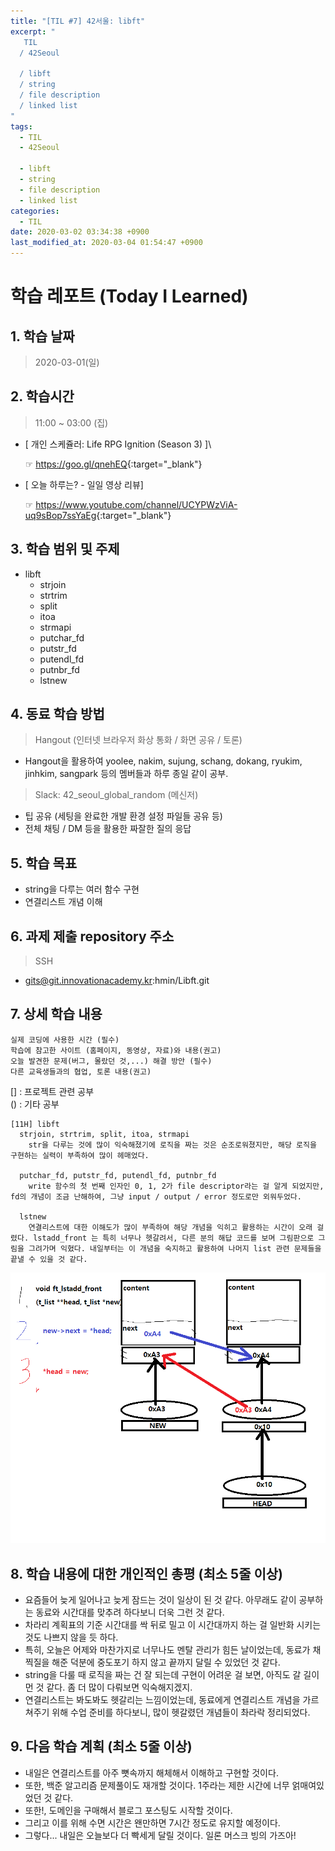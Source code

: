 ```yaml
---
title: "[TIL #7] 42서울: libft"
excerpt: "
   TIL
  / 42Seoul

  / libft
  / string
  / file description
  / linked list
"
tags:
  - TIL
  - 42Seoul

  - libft
  - string
  - file description
  - linked list
categories:
  - TIL
date: 2020-03-02 03:34:38 +0900
last_modified_at: 2020-03-04 01:54:47 +0900
---
```


# 학습 레포트 (Today I Learned)

## 1. 학습 날짜

> 2020-03-01(일)

## 2. 학습시간

> 11:00 ~ 03:00 (집)

- [ 개인 스케쥴러: Life RPG Ignition (Season 3) ]\

  ☞ <https://goo.gl/qnehEQ>{:target="_blank"}

- [ 오늘 하루는? - 일일 영상 리뷰]

  ☞ <https://www.youtube.com/channel/UCYPWzViA-uq9sBop7ssYaEg>{:target="_blank"}

## 3. 학습 범위 및 주제

- libft
  - strjoin
  - strtrim
  - split
  - itoa
  - strmapi
  - putchar_fd
  - putstr_fd
  - putendl_fd
  - putnbr_fd
  - lstnew

## 4. 동료 학습 방법

> Hangout (인터넷 브라우저 화상 통화 / 화면 공유 / 토론)

- Hangout을 활용하여 yoolee, nakim, sujung, schang, dokang, ryukim, jinhkim, sangpark 등의 멤버들과 하루 종일 같이 공부.

> Slack: 42_seoul_global_random (메신저)

- 팁 공유 (세팅을 완료한 개발 환경 설정 파일들 공유 등)
- 전체 채팅 / DM 등을 활용한 짜잘한 질의 응답

## 5. 학습 목표

- string을 다루는 여러 함수 구현
- 연결리스트 개념 이해

## 6. 과제 제출 repository 주소

> SSH

- gits@git.innovationacademy.kr:hmin/Libft.git

## 7. 상세 학습 내용

```text
실제 코딩에 사용한 시간 (필수)
학습에 참고한 사이트 (홈페이지, 동영상, 자료)와 내용(권고)
오늘 발견한 문제(버그, 몰랐던 것,...) 해결 방안 (필수)
다른 교육생들과의 협업, 토론 내용(권고)
```

[] : 프로젝트 관련 공부\
() : 기타 공부

```text
[11H] libft
  strjoin, strtrim, split, itoa, strmapi
    str을 다루는 것에 많이 익숙해졌기에 로직을 짜는 것은 순조로워졌지만, 해당 로직을 구현하는 실력이 부족하여 많이 헤매었다.

  putchar_fd, putstr_fd, putendl_fd, putnbr_fd
    write 함수의 첫 번째 인자인 0, 1, 2가 file descriptor라는 걸 알게 되었지만, fd의 개념이 조금 난해하여, 그냥 input / output / error 정도로만 외워두었다.

  lstnew
    연결리스트에 대한 이해도가 많이 부족하여 해당 개념을 익히고 활용하는 시간이 오래 걸렸다. lstadd_front 는 특히 너무나 헷갈려서, 다른 분의 해답 코드를 보며 그림판으로 그림을 그려가며 익혔다. 내일부터는 이 개념을 숙지하고 활용하여 나머지 list 관련 문제들을 끝낼 수 있을 것 같다.

```

![old_lstadd_front](/assets/images/posts/old_lstadd_front.png)

## 8. 학습 내용에 대한 개인적인 총평 (최소 5줄 이상)

- 요즘들어 늦게 일어나고 늦게 잠드는 것이 일상이 된 것 같다. 아무래도 같이 공부하는 동료와 시간대를 맞추려 하다보니 더욱 그런 것 같다.
- 차라리 계획표의 기준 시간대를 싹 뒤로 밀고 이 시간대까지 하는 걸 일반화 시키는 것도 나쁘지 않을 듯 하다.
- 특히, 오늘은 어제와 마찬가지로 너무나도 멘탈 관리가 힘든 날이었는데, 동료가 채찍질을 해준 덕분에 중도포기 하지 않고 끝까지 달릴 수 있었던 것 같다.
- string을 다룰 때 로직을 짜는 건 잘 되는데 구현이 어려운 걸 보면, 아직도 갈 길이 먼 것 같다. 좀 더 많이 다뤄보면 익숙해지겠지.
- 연결리스트는 봐도봐도 헷갈리는 느낌이었는데, 동료에게 연결리스트 개념을 가르쳐주기 위해 수업 준비를 하다보니, 많이 헷갈렸던 개념들이 촤라락 정리되었다.

## 9. 다음 학습 계획 (최소 5줄 이상)

- 내일은 연결리스트를 아주 뼛속까지 해체해서 이해하고 구현할 것이다.
- 또한, 백준 알고리즘 문제풀이도 재개할 것이다. 1주라는 제한 시간에 너무 얽매여있었던 것 같다.
- 또한!, 도메인을 구매해서 블로그 포스팅도 시작할 것이다.
- 그리고 이를 위해 수면 시간은 왠만하면 7시간 정도로 유지할 예정이다.
- 그렇다... 내일은 오늘보다 더 빡세게 달릴 것이다. 일론 머스크 빙의 가즈아!
